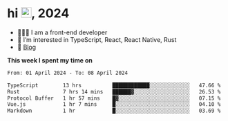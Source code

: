 <h1> hi <img src="https://raw.githubusercontent.com/blackcater/blackcater/main/images/Hi.gif" height="24" />, 2024 </h1>

- 🧑🏻‍💻 I am a front-end developer
- 👀 I’m interested in TypeScript, React, React Native, Rust
- 📝 [Blog](https://yixiaojiu-blog.netlify.app/)

**This week I spent my time on** 

<!--START_SECTION:waka-->

```txt
From: 01 April 2024 - To: 08 April 2024

TypeScript        13 hrs          ████████████░░░░░░░░░░░░░   47.66 %
Rust              7 hrs 14 mins   ██████▓░░░░░░░░░░░░░░░░░░   26.53 %
Protocol Buffer   1 hr 57 mins    █▓░░░░░░░░░░░░░░░░░░░░░░░   07.15 %
Vue.js            1 hr 7 mins     █░░░░░░░░░░░░░░░░░░░░░░░░   04.10 %
Markdown          1 hr            █░░░░░░░░░░░░░░░░░░░░░░░░   03.69 %
```

<!--END_SECTION:waka-->
